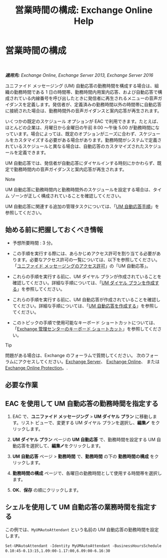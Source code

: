 ﻿---
title: '営業時間の構成: Exchange Online Help'
TOCTitle: 営業時間の構成
ms:assetid: 96b4be99-af94-4fa4-959a-48413387a044
ms:mtpsurl: https://technet.microsoft.com/ja-jp/library/Bb232133(v=EXCHG.150)
ms:contentKeyID: 49896380
ms.date: 05/22/2018
mtps_version: v=EXCHG.150
ms.translationtype: HT
---

# 営業時間の構成

 

_**適用先:** Exchange Online, Exchange Server 2013, Exchange Server 2016_

ユニファイド メッセージング (UM) 自動応答の勤務時間を構成する場合は、組織の勤務時間である 1 日の時間帯、勤務時間内用案内応答、および自動応答で構成されている内線番号を呼び出したときに発信者に再生されるメニューの音声ガイダンスを定義します。発信者が、定義済みの勤務時間以外の時間帯に自動応答に接続された場合は、勤務時間外の音声ガイダンスと案内応答が再生されます。

いくつかの既定のスケジュール オプションが EAC で利用できます。たとえば、ほとんどの企業は、月曜日から金曜日の午前 8:00 ～午後 5.00 が勤務時間になっています。場合によっては、既定のオプションがニーズに合わず、スケジュールをカスタマイズする必要がある場合があります。勤務時間がシステムで定義されているスケジュールと異なる場合は、自動応答のカスタマイズされたスケジュールを定義できます。

UM 自動応答では、発信者が自動応答にダイヤルインする時刻にかかわらず、既定で勤務時間内の音声ガイダンスと案内応答が再生されます。


> [!NOTE]
> UM 自動応答に勤務時間内と勤務時間外のスケジュールを設定する場合は、タイム ゾーンが正しく構成されていることを確認してください。



UM 自動応答に関連する追加の管理タスクについては、「[UM 自動応答手順](https://docs.microsoft.com/ja-jp/exchange/voice-mail-unified-messaging/automatically-answer-and-route-calls/um-auto-attendant-procedures)」を参照してください。

## 始める前に把握しておくべき情報

  - 予想所要時間 : 3 分。

  - この手順を実行する際には、あらかじめアクセス許可を割り当てる必要があります。必要なアクセス許可の一覧については、以下を参照してください。「[ユニファイド メッセージングのアクセス許可](unified-messaging-permissions-exchange-2013-help.md)」の「UM 自動応答」。

  - これらの手順を実行する前に、UM ダイヤル プランが作成されていることを確認してください。詳細な手順については、「[UM ダイヤル プランを作成する](https://docs.microsoft.com/ja-jp/exchange/voice-mail-unified-messaging/connect-voice-mail-system/create-um-dial-plan)」を参照してください。

  - これらの手順を実行する前に、UM 自動応答が作成されていることを確認してください。詳細な手順については、「[UM 自動応答を作成する](create-a-um-auto-attendant-exchange-2013-help.md)」を参照してください。

  - このトピックの手順で使用可能なキーボード ショートカットについては、「[Exchange 管理センターのキーボード ショートカット](keyboard-shortcuts-in-the-exchange-admin-center-exchange-online-protection-help.md)」を参照してください。


> [!TIP]
> 問題がある場合は、Exchange のフォーラムで質問してください。 次のフォーラムにアクセスしてください。<A href="https://go.microsoft.com/fwlink/p/?linkid=60612">Exchange Server</A>、 <A href="https://go.microsoft.com/fwlink/p/?linkid=267542">Exchange Online</A>、 または <A href="https://go.microsoft.com/fwlink/p/?linkid=285351">Exchange Online Protection</A>。.



## 必要な作業

## EAC を使用して UM 自動応答の勤務時間を指定する

1.  EAC で、<strong>ユニファイド メッセージング</strong> \> <strong>UM ダイヤル プラン</strong> に移動します。リスト ビューで、変更する UM ダイヤル プランを選択し、<strong>編集</strong>![編集アイコン](images/Bb124582.6f53ccb2-1f13-4c02-bea0-30690e6ea71d(EXCHG.150).gif "編集アイコン") をクリックします。

2.  <strong>UM ダイヤル プラン</strong> ページの <strong>UM 自動応答</strong> で、勤務時間を設定する UM 自動応答を選択して、<strong>編集</strong>![編集アイコン](images/Bb124582.6f53ccb2-1f13-4c02-bea0-30690e6ea71d(EXCHG.150).gif "編集アイコン")をクリックします。

3.  <strong>UM 自動応答</strong> ページ \> <strong>勤務時間</strong> で、<strong>勤務時間</strong> の下の <strong>勤務時間の構成</strong> をクリックします。

4.  <strong>勤務時間の構成</strong> ページで、各曜日の勤務時間として使用する時間帯を選択します。

5.  <strong>OK</strong>、<strong>保存</strong> の順にクリックします。

## シェルを使用して UM 自動応答の業務時間を指定する

この例では、`MyUMAutoAttendant` という名前の UM 自動応答の勤務時間を設定します。

    Set-UMAutoAttendant -Identity MyUMAutoAttendant -BusinessHoursSchedule 0.10:45-0.13:15,1.09:00-1.17:00,6.09:00-6.16:30

